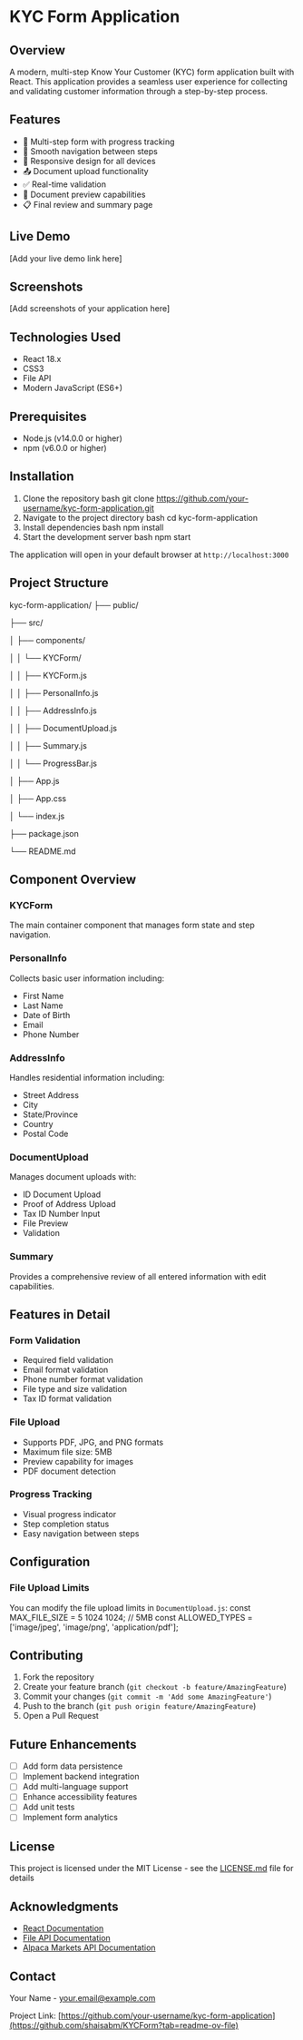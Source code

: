 # KYC Form Application

## Overview
A modern, multi-step Know Your Customer (KYC) form application built with React. This application provides a seamless user experience for collecting and validating customer information through a step-by-step process.

## Features
- 📝 Multi-step form with progress tracking
- 🔄 Smooth navigation between steps
- 📱 Responsive design for all devices
- 📤 Document upload functionality
- ✅ Real-time validation
- 👀 Document preview capabilities
- 📋 Final review and summary page

## Live Demo
[Add your live demo link here]

## Screenshots
[Add screenshots of your application here]

## Technologies Used
- React 18.x
- CSS3
- File API
- Modern JavaScript (ES6+)

## Prerequisites
- Node.js (v14.0.0 or higher)
- npm (v6.0.0 or higher)

## Installation

1. Clone the repository
bash
git clone https://github.com/your-username/kyc-form-application.git
2. Navigate to the project directory
bash
cd kyc-form-application
3. Install dependencies
bash
npm install
4. Start the development server
bash
npm start

The application will open in your default browser at `http://localhost:3000`

## Project Structure
kyc-form-application/
├── public/

├── src/

│ ├── components/

│ │ └── KYCForm/

│ │ ├── KYCForm.js

│ │ ├── PersonalInfo.js

│ │ ├── AddressInfo.js

│ │ ├── DocumentUpload.js

│ │ ├── Summary.js

│ │ └── ProgressBar.js

│ ├── App.js

│ ├── App.css

│ └── index.js

├── package.json

└── README.md




## Component Overview

### KYCForm
The main container component that manages form state and step navigation.

### PersonalInfo
Collects basic user information including:
- First Name
- Last Name
- Date of Birth
- Email
- Phone Number

### AddressInfo
Handles residential information including:
- Street Address
- City
- State/Province
- Country
- Postal Code

### DocumentUpload
Manages document uploads with:
- ID Document Upload
- Proof of Address Upload
- Tax ID Number Input
- File Preview
- Validation

### Summary
Provides a comprehensive review of all entered information with edit capabilities.

## Features in Detail

### Form Validation
- Required field validation
- Email format validation
- Phone number format validation
- File type and size validation
- Tax ID format validation

### File Upload
- Supports PDF, JPG, and PNG formats
- Maximum file size: 5MB
- Preview capability for images
- PDF document detection

### Progress Tracking
- Visual progress indicator
- Step completion status
- Easy navigation between steps

## Configuration

### File Upload Limits
You can modify the file upload limits in `DocumentUpload.js`:
const MAX_FILE_SIZE = 5 1024 1024; // 5MB
const ALLOWED_TYPES = ['image/jpeg', 'image/png', 'application/pdf'];

## Contributing
1. Fork the repository
2. Create your feature branch (`git checkout -b feature/AmazingFeature`)
3. Commit your changes (`git commit -m 'Add some AmazingFeature'`)
4. Push to the branch (`git push origin feature/AmazingFeature`)
5. Open a Pull Request

## Future Enhancements
- [ ] Add form data persistence
- [ ] Implement backend integration
- [ ] Add multi-language support
- [ ] Enhance accessibility features
- [ ] Add unit tests
- [ ] Implement form analytics

## License
This project is licensed under the MIT License - see the [LICENSE.md](LICENSE.md) file for details

## Acknowledgments
- [React Documentation](https://reactjs.org/)
- [File API Documentation](https://developer.mozilla.org/en-US/docs/Web/API/File_API)
- [Alpaca Markets API Documentation](https://docs.alpaca.markets/reference/createaccount)

## Contact
Your Name - [your.email@example.com](mailto:your.email@example.com)

Project Link: [https://github.com/your-username/kyc-form-application](https://github.com/shaisabm/KYCForm?tab=readme-ov-file)
